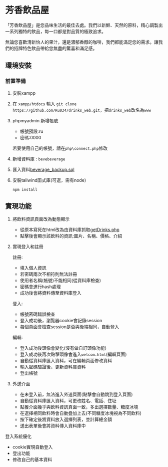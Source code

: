 # 芳香飲品屋

「芳香飲品屋」是您品味生活的最佳去處。我們以新鮮、天然的原料，精心調製出一系列獨特的飲品，每一口都是對品質的極致追求。

無論您喜歡清新怡人的果汁，還是濃郁香醇的咖啡，我們都能滿足您的需求。讓我們的招牌特色飲品帶給您無盡的驚喜和滿足感。

## 環境安裝

### 前置準備

1. 安裝xampp

2. 在 `xampp/htdocs` 輸入 `git clone https://github.com/Ru034/drinks_web.git`，把`drinks_web`改名為`www`

3. phpmyadmin 新增帳號

   - 帳號預設:ru
   - 密碼:0000

   若要使用自己的帳號，請在`php\connect.php`修改

4. 新增資料庫 : `bevebeverage`

5. 匯入資料[beverage_backup.sql](https://github.com/Ru034/drinks_web/blob/main/beverage_backup.sql)

6. 安裝taliwind函式庫(可選，需有node)

   ```
   npm install
   ```



## 實現功能

1. 將飲料資訊頁面改為動態顯示

   * 從原本寫死在html改為由資料庫抓取[getDrinks.php](https://github.com/Ru034/drinks_web/blob/main/php/getDrinks.php)
   * 點擊後會顯示該飲料的資訊:圖片、名稱、價格、介紹

2. 實現登入和註冊

   註冊:

   * 填入個人資訊
   * 若密碼兩次不相符則無法註冊
   * 使用者名稱(帳號)不能相同(從資料庫檢查)
   * 密碼會進行hash處理
   * 成功後會將資料傳至資料庫登入

   登入:

   * 帳號密碼錯誤檢查
   * 登入成功後，瀏覽器cookie會記錄session
   * 每個頁面會檢查session是否與後端相同，自動登入

   編輯:

   - 登入成功後頭像會變化(沒有做自訂頭像功能)
   - 登入成功後再次點擊頭像會進入`welcom.html`(編輯頁面)
   - 自動從資料庫匯入資料，可在編輯頁面修改資料
   - 輸入密碼驗證後，更新資料庫資料
   - 登出帳號

3. 外送介面

   - 在未登入前，無法進入外送頁面(點擊會自動跳到登入頁面)
   - 自動從資料庫匯入資料，可更改姓名、電話、住址
   - 點餐介面幾乎與飲料資訊頁面一致，多出選擇數量、糖度冰塊
   - 在選擇相同飲料時會自動疊加上去(不同糖度冰塊視為不同飲料)
   - 按下確定後將資料放入選擇列表，並計算總金額
   - 送出表單後會將資料傳入資料庫中
  

   




登入系統優化

-  cookie實現自動登入
-  登出功能
-  修改自己的基本資料
